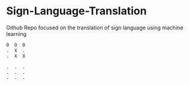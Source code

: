 # Sign-Language-Translation
Github Repo focused on the translation of sign language using machine learning

```python
O  O  O
.  X  .
.  X  X
```

```
.  .  .
.  .  .
.  .  .
```
